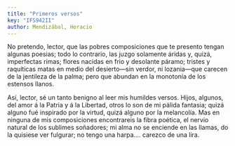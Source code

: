 ```yaml
---
title: "Primeros versos"
key: "IFS942II"
author: Mendizábal, Horacio
---
```

<div data-schema-version="8"><p>No pretendo, lector, que las pobres composiciones que te presento tengan algunas poesias; todo lo contrario, las juzgo solamente áridas y, quizá, imperfectas rimas; flores nacidas en frio y desolante páramo; tristes y raquíticas matas en medio del desierto—sin verdor, ni lozania—que carecen de la jentileza de la palma; pero que abundan en la monotonía de los estensos llanos.</p> <p>Así, lector, sé un tanto benigno al leer mis humildes versos. Hijos, algunos, del amor á la Patria y á la Libertad, otros lo son de mi pálida fantasia; quizá alguno fué inspirado por la virtud, quizá alguno por la melancolía. Mas en ninguna de mis composiciones encontrareis la fibra poética, el nervio natural de los sublimes soñadores; mi alma no se enciende en las llamas, do la quisiese ver fulgurar; no tengo una harpa.... carezco de una lira.</p> </div>